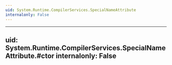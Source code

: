 ```yaml
---
uid: System.Runtime.CompilerServices.SpecialNameAttribute
internalonly: False
---
```


---
uid: System.Runtime.CompilerServices.SpecialNameAttribute.#ctor
internalonly: False
---
